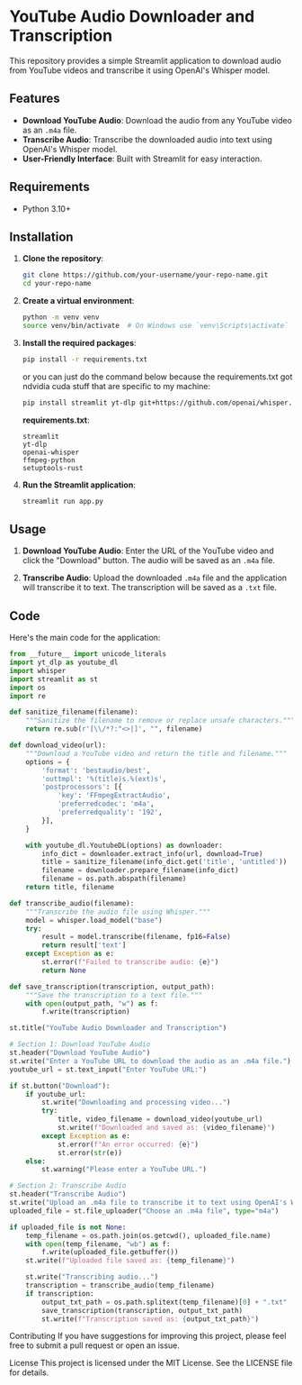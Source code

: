 # YouTube Audio Downloader and Transcription

This repository provides a simple Streamlit application to download audio from YouTube videos and transcribe it using OpenAI's Whisper model.

## Features

- **Download YouTube Audio**: Download the audio from any YouTube video as an `.m4a` file.
- **Transcribe Audio**: Transcribe the downloaded audio into text using OpenAI's Whisper model.
- **User-Friendly Interface**: Built with Streamlit for easy interaction.

## Requirements

- Python 3.10+

## Installation

1. **Clone the repository**:

   ```bash
   git clone https://github.com/your-username/your-repo-name.git
   cd your-repo-name
   ```

2. **Create a virtual environment**:

   ```bash
   python -m venv venv
   source venv/bin/activate  # On Windows use `venv\Scripts\activate`
   ```

3. **Install the required packages**:

   ```bash
   pip install -r requirements.txt
   ```

   or you can just do the command below because the requirements.txt got ndvidia cuda stuff that are specific to my machine:

   ```bash
   pip install streamlit yt-dlp git+https://github.com/openai/whisper.git setuptools-rust ffmpeg-python
   ```

   **requirements.txt**:

   ```text
   streamlit
   yt-dlp
   openai-whisper
   ffmpeg-python
   setuptools-rust
   ```

4. **Run the Streamlit application**:
   ```bash
   streamlit run app.py
   ```

## Usage

1. **Download YouTube Audio**: Enter the URL of the YouTube video and click the "Download" button. The audio will be saved as an `.m4a` file.

2. **Transcribe Audio**: Upload the downloaded `.m4a` file and the application will transcribe it to text. The transcription will be saved as a `.txt` file.

## Code

Here's the main code for the application:

```python
from __future__ import unicode_literals
import yt_dlp as youtube_dl
import whisper
import streamlit as st
import os
import re

def sanitize_filename(filename):
    """Sanitize the filename to remove or replace unsafe characters."""
    return re.sub(r'[\\/*?:"<>|]', "", filename)

def download_video(url):
    """Download a YouTube video and return the title and filename."""
    options = {
        'format': 'bestaudio/best',
        'outtmpl': '%(title)s.%(ext)s',
        'postprocessors': [{
            'key': 'FFmpegExtractAudio',
            'preferredcodec': 'm4a',
            'preferredquality': '192',
        }],
    }

    with youtube_dl.YoutubeDL(options) as downloader:
        info_dict = downloader.extract_info(url, download=True)
        title = sanitize_filename(info_dict.get('title', 'untitled'))
        filename = downloader.prepare_filename(info_dict)
        filename = os.path.abspath(filename)
    return title, filename

def transcribe_audio(filename):
    """Transcribe the audio file using Whisper."""
    model = whisper.load_model("base")
    try:
        result = model.transcribe(filename, fp16=False)
        return result['text']
    except Exception as e:
        st.error(f"Failed to transcribe audio: {e}")
        return None

def save_transcription(transcription, output_path):
    """Save the transcription to a text file."""
    with open(output_path, "w") as f:
        f.write(transcription)

st.title("YouTube Audio Downloader and Transcription")

# Section 1: Download YouTube Audio
st.header("Download YouTube Audio")
st.write("Enter a YouTube URL to download the audio as an .m4a file.")
youtube_url = st.text_input("Enter YouTube URL:")

if st.button("Download"):
    if youtube_url:
        st.write("Downloading and processing video...")
        try:
            title, video_filename = download_video(youtube_url)
            st.write(f"Downloaded and saved as: {video_filename}")
        except Exception as e:
            st.error(f"An error occurred: {e}")
            st.error(str(e))
    else:
        st.warning("Please enter a YouTube URL.")

# Section 2: Transcribe Audio
st.header("Transcribe Audio")
st.write("Upload an .m4a file to transcribe it to text using OpenAI's Whisper model.")
uploaded_file = st.file_uploader("Choose an .m4a file", type="m4a")

if uploaded_file is not None:
    temp_filename = os.path.join(os.getcwd(), uploaded_file.name)
    with open(temp_filename, "wb") as f:
        f.write(uploaded_file.getbuffer())
    st.write(f"Uploaded file saved as: {temp_filename}")

    st.write("Transcribing audio...")
    transcription = transcribe_audio(temp_filename)
    if transcription:
        output_txt_path = os.path.splitext(temp_filename)[0] + ".txt"
        save_transcription(transcription, output_txt_path)
        st.write(f"Transcription saved as: {output_txt_path}")
```

Contributing
If you have suggestions for improving this project, please feel free to submit a pull request or open an issue.

License
This project is licensed under the MIT License. See the LICENSE file for details.

